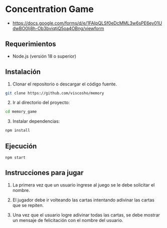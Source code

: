 # Concentration Game

- https://docs.google.com/forms/d/e/1FAIpQLSf0eDcMML3w6sPE6ey01UdwBO0Ij8h-Ob3bviqtjQ5oa4OBng/viewform

## Requerimientos

- Node.js (versión 18 o superior)

## Instalación

1. Clonar el repositorio o descargar el código fuente.

```bash
git clone https://github.com/viscosho/memory
```

2. Ir al directorio del proyecto:

```bash
cd memory_game
```

3. Instalar dependencias:

```bash
npm install
```

## Ejecución

```
npm start
```

## Instrucciones para jugar

1. La primera vez que un usuario ingrese al juego se le debe solicitar el nombre.

2. El jugador debe ir volteando las cartas intentando adivinar las cartas que se repiten.

3. Una vez que el usuario logre adivinar todas las cartas, se debe mostrar un mensaje de felicitación con el nombre del usuario.
